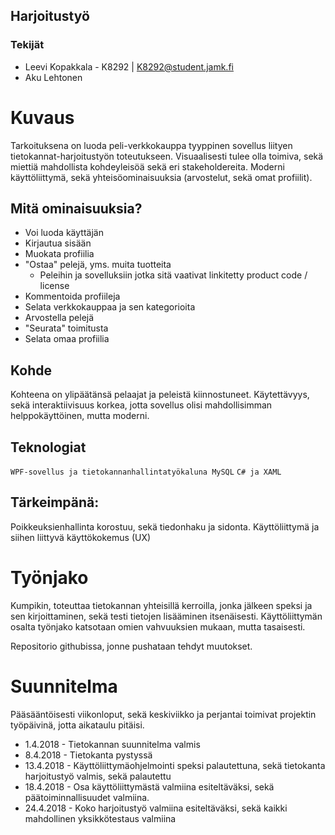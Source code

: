 ## Harjoitustyö

### Tekijät
 * Leevi Kopakkala - K8292 | K8292@student.jamk.fi
 * Aku Lehtonen
 
 # Kuvaus
Tarkoituksena on luoda peli-verkkokauppa tyyppinen sovellus liityen tietokannat-harjoitustyön toteutukseen.
Visuaalisesti tulee olla toimiva, sekä miettiä mahdollista kohdeyleisöä sekä eri stakeholdereita.
Moderni käyttöliittymä, sekä yhteisöominaisuuksia (arvostelut, sekä omat profiilit).


## Mitä ominaisuuksia?

* Voi luoda käyttäjän
* Kirjautua sisään
* Muokata profiilia
* "Ostaa" pelejä, yms. muita tuotteita
  - Peleihin ja sovelluksiin jotka sitä vaativat linkitetty product code / license
* Kommentoida profiileja
* Selata verkkokauppaa ja sen kategorioita
* Arvostella pelejä
* "Seurata" toimitusta
* Selata omaa profiilia


## Kohde
Kohteena on ylipäätänsä pelaajat ja peleistä kiinnostuneet. 
Käytettävyys, sekä interaktiivisuus korkea, jotta sovellus olisi mahdollisimman helppokäyttöinen, mutta moderni.

## Teknologiat
```WPF-sovellus ja tietokannanhallintatyökaluna MySQL```
```C# ja XAML```

## Tärkeimpänä:
Poikkeuksienhallinta korostuu, sekä tiedonhaku ja sidonta.
Käyttöliittymä ja siihen liittyvä käyttökokemus (UX)

# Työnjako
Kumpikin, toteuttaa tietokannan yhteisillä kerroilla, jonka jälkeen speksi ja sen kirjoittaminen, sekä testi tietojen lisääminen itsenäisesti.
Käyttöliittymän osalta työnjako katsotaan omien vahvuuksien mukaan, mutta tasaisesti.

Repositorio githubissa, jonne pushataan tehdyt muutokset.

# Suunnitelma

Pääsääntöisesti viikonloput, sekä keskiviikko ja perjantai toimivat projektin työpäivinä, jotta aikataulu pitäisi.

* 1.4.2018 - Tietokannan suunnitelma valmis
* 8.4.2018 - Tietokanta pystyssä
* 13.4.2018 - Käyttöliittymäohjelmointi speksi palautettuna, sekä tietokanta harjoitustyö valmis, sekä palautettu
* 18.4.2018 - Osa käyttöliittymästä valmiina esiteltäväksi, sekä päätoiminnallisuudet valmiina.
* 24.4.2018 - Koko harjoitustyö valmiina esiteltäväksi, sekä kaikki mahdollinen yksikkötestaus valmiina


